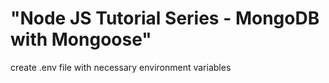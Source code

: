 # "Node JS Tutorial Series - MongoDB with Mongoose"

create .env file with necessary environment variables